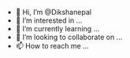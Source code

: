 - 👋 Hi, I’m @Dikshanepal
- 👀 I’m interested in ...
- 🌱 I’m currently learning ...
- 💞️ I’m looking to collaborate on ...
- 📫 How to reach me ...

<!---
Dikshanepal/Dikshanepal is a ✨ special ✨ repository because its `README.md` (this file) appears on your GitHub profile.
You can click the Preview link to take a look at your changes.
--->
